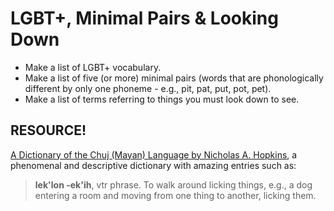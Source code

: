 # LGBT+, Minimal Pairs & Looking Down

+ Make a list of LGBT+ vocabulary.
+ Make a list of five (or more) minimal pairs (words that are phonologically different by only one phoneme - e.g., pit, pat, put, pot, pet).
+ Make a list of terms referring to things you must look down to see.

## RESOURCE!

[A Dictionary of the Chuj (Mayan) Language by Nicholas A. Hopkins](https://drive.google.com/file/d/1qfO1sVolfjOaB61AwEmd5EAKt_HkVLW9/view?usp=sharing), a phenomenal and descriptive dictionary with amazing entries such as:

> **lek'lon -ek'ih**, vtr phrase. To walk around licking things, e.g., a dog entering a room and moving from one thing to another, licking them.
